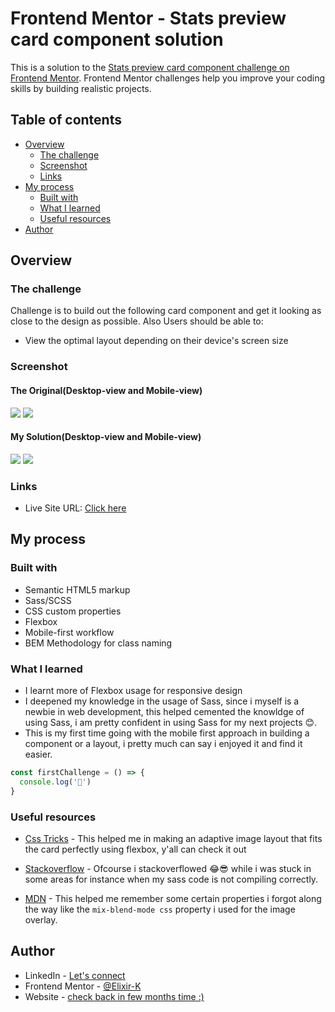 # Frontend Mentor - Stats preview card component solution

This is a solution to the [Stats preview card component challenge on Frontend Mentor](https://www.frontendmentor.io/challenges/stats-preview-card-component-8JqbgoU62). Frontend Mentor challenges help you improve your coding skills by building realistic projects. 

## Table of contents

- [Overview](#overview)
  - [The challenge](#the-challenge)
  - [Screenshot](#screenshot)
  - [Links](#links)
- [My process](#my-process)
  - [Built with](#built-with)
  - [What I learned](#what-i-learned)
  - [Useful resources](#useful-resources)
- [Author](#author)

## Overview

### The challenge

Challenge is to build out the following card component and get it looking as close to the design as possible. Also Users should be able to:

- View the optimal layout depending on their device's screen size

### Screenshot

#### The Original(Desktop-view and Mobile-view)

![](./design/desktop-design.jpg) 
![](./design/mobile-design.jpg)


#### My Solution(Desktop-view and Mobile-view)

![](./design/solution(desktop).png) 
![](./design/solution(mobile).png)


### Links

- Live Site URL: [Click here](https://ecstatic-brattain-51bbc4.netlify.app/)

## My process

### Built with

- Semantic HTML5 markup
- Sass/SCSS
- CSS custom properties
- Flexbox
- Mobile-first workflow
- BEM Methodology for class naming

### What I learned

- I learnt more of Flexbox usage for responsive design
- I deepened my knowledge in the usage of Sass, since i myself is a newbie in web development, this helped cemented the knowldge of using Sass, i am pretty confident in using Sass for my next projects 😊.
- This is my first time going with the mobile first approach in building a component or a layout, i pretty much can say i enjoyed it and find it easier.


```js
const firstChallenge = () => {
  console.log('🎉')
}
```


### Useful resources

- [Css Tricks](https://css-tricks.com/adaptive-photo-layout-with-flexbox/) - This helped me in   making an adaptive image layout that fits the card perfectly using flexbox, y'all can check it out

- [Stackoverflow](https://stackoverflow.com) - Ofcourse i stackoverflowed 😂😎 while i was stuck in some areas for instance when my sass code is not compiling correctly.

- [MDN](https://developer.mozilla.org/) - This helped me remember some certain properties i forgot along the way like the `mix-blend-mode css` property i used for the image overlay.



## Author
- LinkedIn - [Let's connect](http://www.linkedin.com/in/yaya-usman-adaiza-430964192)
- Frontend Mentor - [@Elixir-K](https://www.frontendmentor.io/profile/Elixir-K)
- Website - [check back in few months time :)]()



